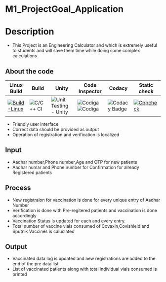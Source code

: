 # M1_ProjectGoal_Application

# Description
 * This Project is an Engineering Calculator and which is extremely useful to students and will save them time while doing some complex calculations 
 
## About the code
| Linux Build | Build | Unity | Code Inspector | Codacy | Static check |
| --- | --- | --- | --- | --- | --- |
[![Build-Linux](https://github.com/Manjunadh521/M1_ProjectGoal_App/actions/workflows/Build-linux.yml/badge.svg)](https://github.com/Manjunadh521/M1_ProjectGoal_App/actions/workflows/Build-linux.yml)|![C/C++ CI](https://github.com/Manjunadh521/M1_ProjectGoal_App/actions/workflows/c-cpp.yml/badge.svg)|![Unit Testing - Unity](https://github.com/Manjunadh521/M1_ProjectGoal_App/actions/workflows/unity.yml/badge.svg)|![Codiga](https://api.codiga.io/project/30941/status/svg) ![Codiga](https://api.codiga.io/project/30941/score/svg)|![Codacy Badge](https://api.codacy.com/project/badge/Grade/a1edf2417a2e46699e8245f518c674f4)|[![Cppcheck](https://github.com/Manjunadh521/M1_ProjectGoal_App/actions/workflows/Static-check.yml/badge.svg)](https://github.com/Manjunadh521/M1_ProjectGoal_App/actions/workflows/Static-check.yml)
* Friendly user interface
* Correct data should be provided as output
* Operation of registration and verification is localized

## Input
* Aadhar number,Phone number,Age and OTP for new patients
* Aadhar numar and Phone number for Confirmation for already Registered patients

## Process
* New registraion for vaccination is done for every unique entry of Aadhar Number
* Verification is done with Pre-regitered patients and vaccination is done accordingly
* Vaccination Status is updated for each and every entry.
* Total number of vaccine vials consumed of Covaxin,Covishield and Sputnik Vaccines is caluclated


## Output
* Vaccinated data log is updated and new registrations are added to the end of the pre data list
* List of vaccinated patients along with total individual vials consumed is printed
